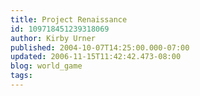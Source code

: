 ```yaml
---
title: Project Renaissance
id: 109718451239318069
author: Kirby Urner
published: 2004-10-07T14:25:00.000-07:00
updated: 2006-11-15T11:42:42.473-08:00
blog: world_game
tags: 
---
```


